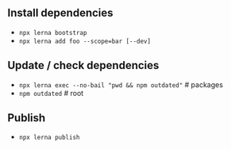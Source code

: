 ## Install dependencies

- `npx lerna bootstrap`
- `npx lerna add foo --scope=bar [--dev]`

## Update / check dependencies

- `npx lerna exec --no-bail "pwd && npm outdated"` # packages
- `npm outdated` # root

## Publish

- `npx lerna publish`
